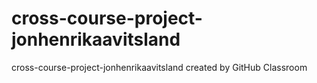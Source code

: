 # cross-course-project-jonhenrikaavitsland
cross-course-project-jonhenrikaavitsland created by GitHub Classroom
